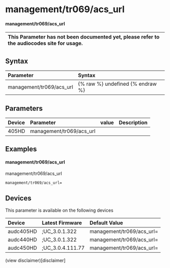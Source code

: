 ﻿---
description: management/tr069/acs_url
search: false
---

# management/tr069/acs_url

#### management/tr069/acs_url


| This Parameter has not been documented yet, please refer to the audiocodes site for usage.  |
| :--- |

## Syntax
| Parameter | Syntax |
| :--- | :--- |
|management/tr069/acs_url | {% raw %} undefined {% endraw %} |

## Parameters
|Device|Parameter|value|Description|
|:---|:---|:---|:---|
| 405HD | management/tr069/acs_url |  |  |

## Examples
#### management/tr069/acs_url

management/tr069/acs_url

```
management/tr069/acs_url=
```

## Devices
This parameter is available on the following devices

| Device | Latest Firmware | Default Value |
|:---|:---|:---|
| audc405HD | ;UC_3.0.1.322 | management/tr069/acs_url= 
| audc440HD | ;UC_3.0.1.322 | management/tr069/acs_url= 
| audc450HD | ;UC_3.0.4.111.77 | management/tr069/acs_url= 

(view disclaimer)[disclaimer]
